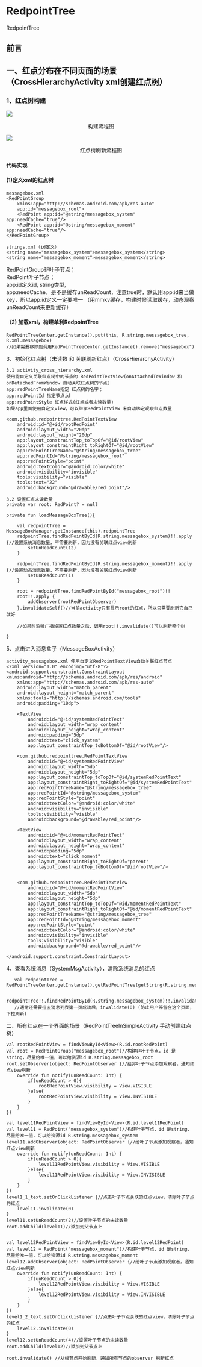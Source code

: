 # RedpointTree
RedpointTree</br>
## 前言</br>

## 一、红点分布在不同页面的场景（CrossHierarchyActivity xml创建红点树）<br>
### 1、红点树构建<br>

![](https://github.com/loganpluo/RedpointTree/blob/master/redpointtree/pic/1-create_tree.png)<br>
<div align=center>构建流程图</div>

![](https://github.com/loganpluo/RedpointTree/blob/master/redpointtree/pic/2-%E5%88%B7%E6%96%B0.png)
<div align=center>红点树刷新流程图</div>



#### 代码实现<br>
#### (1)定义xml的红点树<br>

    messagebox.xml
    <RedPointGroup
        xmlns:app="http://schemas.android.com/apk/res-auto"
        app:id="messagebox_root">
        <RedPoint app:id="@string/messagebox_system" app:needCache="true"/>
        <RedPoint app:id="@string/messagebox_moment" app:needCache="true"/>
    </RedPointGroup>

    strings.xml（id定义）
    <string name="messagebox_system">messagebox_system</string>
    <string name="messagebox_moment">messagebox_moment</string>

RedPointGroup非叶子节点；<br>
RedPoint叶子节点；<br>
app:id定义id, string类型,<br>
app:needCache，是不是缓存unReadCount，注意true时，默认用app:id来当做key，所以app:id定义一定要唯一
（用mmkv缓存，构建时候读取缓存，动态观察unReadCount来更新缓存）
    
#### （2) 加载xml，构建单利RedpointTree

    RedPointTreeCenter.getInstance().put(this, R.string.messagebox_tree, R.xml.messagebox)
    //如果需要移除则调用RedPointTreeCenter.getInstance().remove("messagebox")

3、初始化红点树（未读数 和 关联刷新红点）（CrossHierarchyActivity）

    3.1 activity_cross_hierarchy.xml 
    使用能自定义关联红点树中的节点的 RedPointTextView(onAttachedToWindow 和 onDetachedFromWindow 自动关联红点树的节点)
    app:redPointTreeName指定 红点树的名字；
    app:redPointId 指定节点id
    app:redPointStyle 红点样式(红点或者未读数量)
    如果app里面使用自定义view，可以继承RedPointView 来自动绑定观察红点数量
    
    <com.github.redpointtree.RedPointTextView
        android:id="@+id/rootRedPoint"
        android:layout_width="20dp"
        android:layout_height="20dp"
        app:layout_constraintTop_toTopOf="@id/rootView"
        app:layout_constraintRight_toRightOf="@id/rootView"
        app:redPointTreeName="@string/messagebox_tree"
        app:redPointId="@string/messagebox_root"
        app:redPointStyle="point"
        android:textColor="@android:color/white"
        android:visibility="invisible"
        tools:visibility="visible"
        tools:text="22"
        android:background="@drawable/red_point"/>
    
    3.2 设置红点未读数量
    private var root: RedPoint? = null

    private fun loadMessageBoxTree(){

        val redpointTree = MessageBoxManager.getInstance(this).redpointTree
        redpointTree.findRedPointById(R.string.messagebox_system)!!.apply {//设置系统消息数量，不需要刷新，因为没有关联红点view刷新
            setUnReadCount(12)
        }

        redpointTree.findRedPointById(R.string.messagebox_moment)!!.apply {//设置动态消息数量，不需要刷新，因为没有关联红点view刷新
            setUnReadCount(1)
        }

        root = redpointTree.findRedPointById("messagebox_root")!!
        root!!.apply {
            addObserver(rootRedPointObserver)
        }.invalidateSelf()//当前activity只有显示root的红点，所以只需要刷新它自己就好
        
        //如果时监听广播设置红点数量之后，调用root!!.invalidate()可以刷新整个树

    }


5、点击进入消息盒子（MessageBoxActivity）

    activity_messagebox.xml 使用自定义RedPointTextView自动关联红点节点
    <?xml version="1.0" encoding="utf-8"?>
    <android.support.constraint.ConstraintLayout xmlns:android="http://schemas.android.com/apk/res/android"
        xmlns:app="http://schemas.android.com/apk/res-auto"
        android:layout_width="match_parent"
        android:layout_height="match_parent"
        xmlns:tools="http://schemas.android.com/tools"
        android:padding="10dp">

        <TextView
            android:id="@+id/systemRedPointText"
            android:layout_width="wrap_content"
            android:layout_height="wrap_content"
            android:padding="5dp"
            android:text="click_system"
            app:layout_constraintTop_toBottomOf="@id/rootView"/>

        <com.github.redpointtree.RedPointTextView
            android:id="@+id/systemRedPointView"
            android:layout_width="5dp"
            android:layout_height="5dp"
            app:layout_constraintTop_toTopOf="@id/systemRedPointText"
            app:layout_constraintRight_toRightOf="@id/systemRedPointText"
            app:redPointTreeName="@string/messagebox_tree"
            app:redPointId="@string/messagebox_system"
            app:redPointStyle="point"
            android:textColor="@android:color/white"
            android:visibility="invisible"
            tools:visibility="visible"
            android:background="@drawable/red_point"/>

        <TextView
            android:id="@+id/momentRedPointText"
            android:layout_width="wrap_content"
            android:layout_height="wrap_content"
            android:padding="5dp"
            android:text="click_moment"
            app:layout_constraintRight_toRightOf="parent"
            app:layout_constraintTop_toBottomOf="@id/rootView"/>


        <com.github.redpointtree.RedPointTextView
            android:id="@+id/momentRedPointView"
            android:layout_width="5dp"
            android:layout_height="5dp"
            app:layout_constraintTop_toTopOf="@id/momentRedPointText"
            app:layout_constraintRight_toRightOf="@id/momentRedPointText"
            app:redPointTreeName="@string/messagebox_tree"
            app:redPointId="@string/messagebox_moment"
            app:redPointStyle="point"
            android:textColor="@android:color/white"
            android:visibility="invisible"
            tools:visibility="visible"
            android:background="@drawable/red_point"/>

    </android.support.constraint.ConstraintLayout>



4、查看系统消息（SystemMsgActivity），清除系统消息的红点

       val redpointTree = RedPointTreeCenter.getInstance().getRedPointTree(getString(R.string.messagebox_tree))

       redpointTree!!.findRedPointById(R.string.messagebox_system)!!.invalidate(0)
       //通常还需要拉去消息列表第一页成功后，invalidate(0) (防止用户停留在这个页面，下拉刷新)


二、所有红点在一个界面的场景（RedPointTreeInSimpleActivity 手动创建红点树）

    val rootRedPointView = findViewById<View>(R.id.rootRedPoint)
    val root = RedPointGroup("messagebox_root")//构建非叶子节点，id 是string，尽量给唯一值，可以给资源id R.string.messagebox_root
    root.setObserver(object: RedPointObserver {//给非叶子节点添加观察者，通知红点view刷新
        override fun notify(unReadCount: Int) {
            if(unReadCount > 0){
                rootRedPointView.visibility = View.VISIBLE
            }else{
                rootRedPointView.visibility = View.INVISIBLE
            }
        }
    })

    val level11RedPointView = findViewById<View>(R.id.level11RedPoint)
    val level11 = RedPoint("messagebox_system")//构建叶子节点，id 是string，尽量给唯一值，可以给资源id R.string.messagebox_system
    level11.addObserver(object: RedPointObserver {//给叶子节点添加观察者，通知红点view刷新
        override fun notify(unReadCount: Int) {
            if(unReadCount > 0){
                level11RedPointView.visibility = View.VISIBLE
            }else{
                level11RedPointView.visibility = View.INVISIBLE
            }
        }
    })
    level1_1_text.setOnClickListener {//点击叶子节点关联的红点view，清除叶子节点的红点
        level11.invalidate(0)
    }
    level11.setUnReadCount(2)//设置叶子节点的未读数量
    root.addChild(level11)//添加到父节点上


    val level12RedPointView = findViewById<View>(R.id.level12RedPoint)
    val level12 = RedPoint("messagebox_moment")//构建叶子节点，id 是string，尽量给唯一值，可以给资源id R.string.messagebox_moment
    level12.addObserver(object: RedPointObserver {//给叶子节点添加观察者，通知红点view刷新
        override fun notify(unReadCount: Int) {
            if(unReadCount > 0){
                level12RedPointView.visibility = View.VISIBLE
            }else{
                level12RedPointView.visibility = View.INVISIBLE
            }
        }
    })
    level1_2_text.setOnClickListener {//点击叶子节点关联的红点view，清除叶子节点的红点
        level12.invalidate(0)
    }
    level12.setUnReadCount(4)//设置叶子节点的未读数量
    root.addChild(level12)//添加到父节点上

    root.invalidate() //从根节点开始刷新，通知所有节点的observer 刷新红点      
    





 
